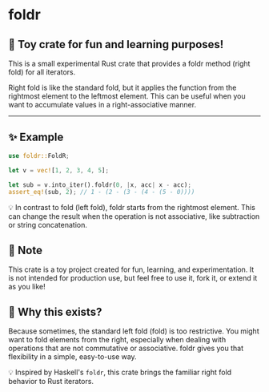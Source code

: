 # foldr

## 🚀 Toy crate for fun and learning purposes!

This is a small experimental Rust crate that provides a foldr method (right fold) for all iterators.

Right fold is like the standard fold, but it applies the function from the rightmost element to the leftmost element. This can be useful when you want to accumulate values in a right-associative manner.

---

## ✨ Example

```rust
use foldr::FoldR;

let v = vec![1, 2, 3, 4, 5];

let sub = v.into_iter().foldr(0, |x, acc| x - acc);
assert_eq!(sub, 2); // 1 - (2 - (3 - (4 - (5 - 0))))
```

💡 In contrast to fold (left fold), foldr starts from the rightmost element. This can change the result when the operation is not associative, like subtraction or string concatenation.

## 📌 Note

This crate is a toy project created for fun, learning, and experimentation. It is not intended for production use, but feel free to use it, fork it, or extend it as you like!

## 🔧 Why this exists?

Because sometimes, the standard left fold (fold) is too restrictive. You might want to fold elements from the right, especially when dealing with operations that are not commutative or associative. foldr gives you that flexibility in a simple, easy-to-use way.

💡 Inspired by Haskell's `foldr`, this crate brings the familiar right fold behavior to Rust iterators.

